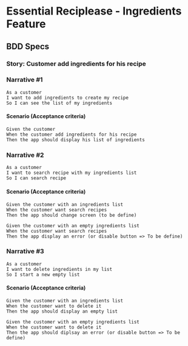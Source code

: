 # Essential Reciplease - Ingredients Feature

## BDD Specs

### Story: Customer add ingredients for his recipe

### Narrative #1

```
As a customer
I want to add ingredients to create my recipe
So I can see the list of my ingredients
```

#### Scenario (Acceptance criteria)
```
Given the customer 
When the customer add ingredients for his recipe
Then the app should display his list of ingredients
```

### Narrative #2

```
As a customer
I want to search recipe with my ingredients list
So I can search recipe 
```

#### Scenario (Acceptance criteria)
```
Given the customer with an ingredients list
When the customer want search recipes
Then the app should change screen (to be define)
```

```
Given the customer with an empty ingredients list
When the customer want search recipes
Then the app display an error (or disable button => To be define)
```

### Narrative #3
```
As a customer
I want to delete ingredients in my list
So I start a new empty list
```

#### Scenario (Acceptance criteria)
```
Given the customer with an ingredients list
When the customer want to delete it
Then the app should display an empty list
```

```
Given the customer with an empty ingredients list
When the customer want to delete it
Then the app should diplsay an error (or disable button => To be define)
```
